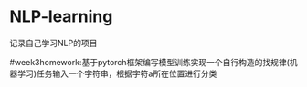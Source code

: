 # NLP-learning
记录自己学习NLP的项目

#week3homework:基于pytorch框架编写模型训练实现一个自行构造的找规律(机器学习)任务输入一个字符串，根据字符a所在位置进行分类
